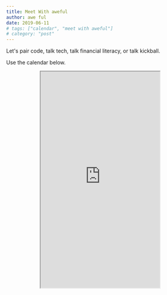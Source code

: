 ```yaml
---
title: Meet With aweful
author: awe ful
date: 2019-06-11
# tags: ["calendar", "meet with aweful"]
# category: "post"
---
```


Let's pair code, talk tech, talk financial literacy, or talk kickball.

Use the calendar below.

<center><iframe src="https://calendly.com/iwritecode" width="320px"
            height="580"
          /><iframe></center>
